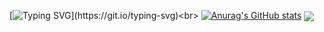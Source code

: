 [![Typing SVG](https://readme-typing-svg.herokuapp.com?duration=3000&color=F7C242&lines=Hello!;I+go+to+school+by+bus.)](https://git.io/typing-svg)<br>
[![Anurag's GitHub stats](https://github-readme-stats.vercel.app/api?username=hkssy&show_icons=true&theme=transparent)](https://github.com/anuraghazra/github-readme-stats)
<a href="https://git.io/typing-svg">
  <img align="center" src="https://readme-typing-svg.herokuapp.com?duration=3000&color=F7C242&lines=Hello!;I+go+to+school+by+bus." />
</a>
